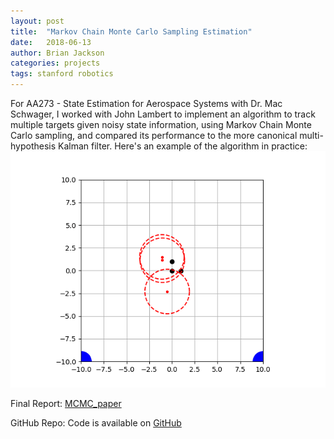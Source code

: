 ```yaml
---
layout: post
title:  "Markov Chain Monte Carlo Sampling Estimation"
date:   2018-06-13
author: Brian Jackson
categories: projects
tags: stanford robotics
---
```


For AA273 - State Estimation for Aerospace Systems with Dr. Mac Schwager, I worked with John Lambert to implement an algorithm to track multiple targets given noisy state information, using Markov Chain Monte Carlo sampling, and compared its performance to the more canonical multi-hypothesis Kalman filter. Here's an example of the algorithm in practice:
![MCMC_filter](/assets/MHKF_short.gif)

Final Report:
[MCMC_paper](/assets/MCMC_paper.pdf)

GitHub Repo:
Code is available on [GitHub](https://github.com/bjack205/MultiRobotTracking.git)

